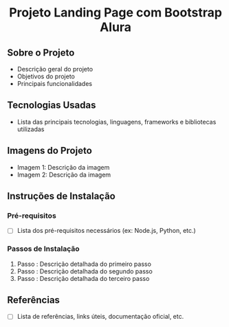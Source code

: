 <h1 align="center">Projeto Landing Page com Bootstrap Alura</h1> 

## Sobre o Projeto
- Descrição geral do projeto
- Objetivos do projeto
- Principais funcionalidades

## Tecnologias Usadas
- Lista das principais tecnologias, linguagens, frameworks e bibliotecas utilizadas

## Imagens do Projeto
- Imagem 1: Descrição da imagem
- Imagem 2: Descrição da imagem


## Instruções de Instalação
### Pré-requisitos
- [ ] Lista dos pré-requisitos necessários (ex: Node.js, Python, etc.)

### Passos de Instalação
1. Passo : Descrição detalhada do primeiro passo
2. Passo : Descrição detalhada do segundo passo
3. Passo : Descrição detalhada do terceiro passo

## Referências
- [ ] Lista de referências, links úteis, documentação oficial, etc.


